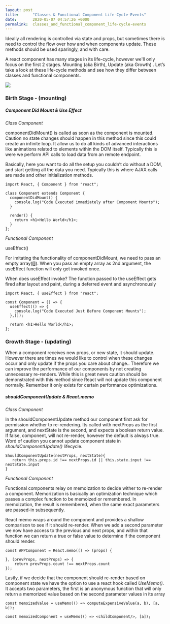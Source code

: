 ```yaml
---
layout: post
title:      "Classes & Functional Component Life-Cycle-Events"
date:       2020-05-07 04:57:26 +0000
permalink:  classes_and_functional_component_life-cycle-events
---
```





Ideally all rendering is controlled via state and props, but sometimes there is need to control the flow over how and when components update. These methods should be used sparingly, and with care.

A react component has many stages in its life-cycle, however we'll only focus on the first 2 stages. Mounting (aka Birth), Update (aka Growth) . Let’s take a look at these life-cycle methods and see how they differ between classes and functional components. 





![](https://i2.wp.com/programmingwithmosh.com/wp-content/uploads/2018/10/Screen-Shot-2018-10-31-at-1.44.28-PM.png?resize=1024%2C567&ssl=1)



### Birth Stage - (mounting)



##### Component Did Mount  &  Use Effect

*Class Component*

componentDidMount() is called as soon as the component is mounted. Caution no state changes should happen in this method since this could create an infinite loop. It allow  us to do all kinds of advanced interactions like animations related to elements within the DOM itself.  Typically this is were we perform API calls to load data from an remote endpoint.

Basically, here you want to do all the setup you couldn’t do without a DOM, and start getting all the data you need. Typically this is where AJAX calls are made and other initialization methods.



```react
import React, { Component } from "react";
 
class Component extends Component {
  componentDidMount() {
    console.log("Code Executed immediately after Component Mounts");
  }
 
  render() {
    return <h1>Hello World</h1>;
  }
};
```





*Functional Component*

useEffect()

For imitating the functionality of componentDidMount, we need to pass an empty array(**[]**). When you pass an empty array as 2nd argument, the useEffect function will only get invoked once.

When does useEffect invoke?
The function passed to the useEffect gets fired after layout and paint, during a deferred event and asynchronously



```react
import React, { useEffect } from "react";
 
const Component = () => {
  useEffect(() => {
    console.log("Code Executed Just Before Component Mounts");
  },[]);
 
  return <h1>Hello World</h1>;
};
```







### Growth Stage - (updating)

When a component receives new props, or new state, it should update. However there are times we would like to control when these changes occur and only update if the props you care about change.. Therefore we can improve the performance of our components by not creating unnecessary  re-renders. While this is great news caution should be demonstrated with this method since React will not update this component normally. Remember it only exists for certain performance optimizations.



##### shouldComponentUpdate & React.memo 



*Class Component*

In the shouldComponentUpdate method our component first ask for permission whether to re-rendering. Its  called with nextProps as the first argument, and nextState is the second, and expects a boolean return value.  If false, component, will not re-render, however the default is always true. Word of caution you cannot update component state in *shouldComponentUpdate()* lifecycle.



```react
ShouldComponentUpdate(nextProps, nextState){
   return this.props.id !== nextProps.id || this.state.input !== nextState.input
}
```





*Functional Component*

Functional components relay on memoization to decide wither to re-render a component. Memorization is basically an optimization technique which passes a complex function to be memoized or remembered. In memoization, the result is remembered, when the same exact parameters are passed-in subsequently. 

React memo wraps around the component and provides a shallow comparison to see if it should re-render. When we add a second parameter we now have access to the previous and next props, and within that function we can return a true or false value to determine if the component should render. 



```react
const APPComponent = React.memo(() => (props) {
    
}, (prevProps, nextProps) => {
    return prevProps.count !== nextProps.count
});
```



Lastly, if we decide that the component should re-render based on component state we have the option to use a react hook called *UseMemo()*.  It accepts two parameters, the first is an anonymous function that will only return a memorized value based on the second parameter values in its array



```react
const memoizedValue = useMemo(() => computeExpensiveValue(a, b), [a, b]);

const memoizedComponent = useMemo(() => <childComponent/>, [a]);
```


